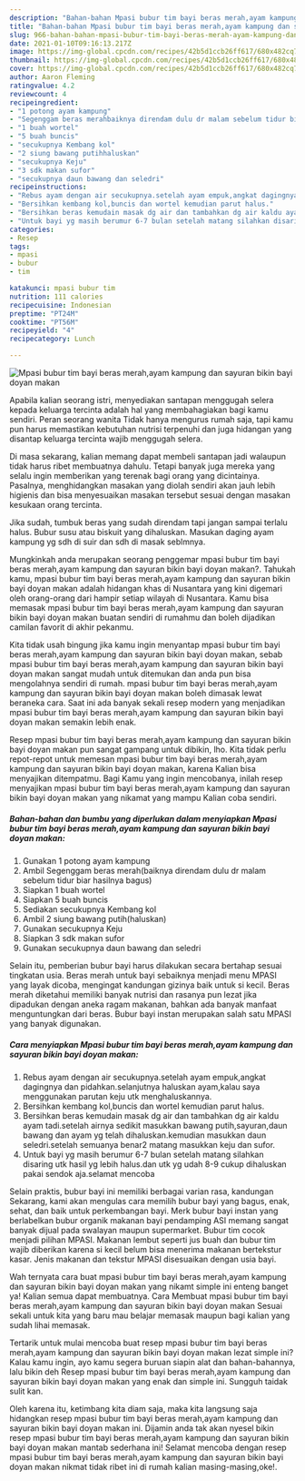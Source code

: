 ```yaml
---
description: "Bahan-bahan Mpasi bubur tim bayi beras merah,ayam kampung dan sayuran bikin bayi doyan makan yang enak Untuk Jualan"
title: "Bahan-bahan Mpasi bubur tim bayi beras merah,ayam kampung dan sayuran bikin bayi doyan makan yang enak Untuk Jualan"
slug: 966-bahan-bahan-mpasi-bubur-tim-bayi-beras-merah-ayam-kampung-dan-sayuran-bikin-bayi-doyan-makan-yang-enak-untuk-jualan
date: 2021-01-10T09:16:13.217Z
image: https://img-global.cpcdn.com/recipes/42b5d1ccb26ff617/680x482cq70/mpasi-bubur-tim-bayi-beras-merahayam-kampung-dan-sayuran-bikin-bayi-doyan-makan-foto-resep-utama.jpg
thumbnail: https://img-global.cpcdn.com/recipes/42b5d1ccb26ff617/680x482cq70/mpasi-bubur-tim-bayi-beras-merahayam-kampung-dan-sayuran-bikin-bayi-doyan-makan-foto-resep-utama.jpg
cover: https://img-global.cpcdn.com/recipes/42b5d1ccb26ff617/680x482cq70/mpasi-bubur-tim-bayi-beras-merahayam-kampung-dan-sayuran-bikin-bayi-doyan-makan-foto-resep-utama.jpg
author: Aaron Fleming
ratingvalue: 4.2
reviewcount: 4
recipeingredient:
- "1 potong ayam kampung"
- "Segenggam beras merahbaiknya direndam dulu dr malam sebelum tidur biar hasilnya bagus"
- "1 buah wortel"
- "5 buah buncis"
- "secukupnya Kembang kol"
- "2 siung bawang putihhaluskan"
- "secukupnya Keju"
- "3 sdk makan sufor"
- "secukupnya daun bawang dan seledri"
recipeinstructions:
- "Rebus ayam dengan air secukupnya.setelah ayam empuk,angkat dagingnya dan pidahkan.selanjutnya haluskan ayam,kalau saya menggunakan parutan keju utk menghaluskannya."
- "Bersihkan kembang kol,buncis dan wortel kemudian parut halus."
- "Bersihkan beras kemudain masak dg air dan tambahkan dg air kaldu ayam tadi.setelah airnya sedikit masukkan bawang putih,sayuran,daun bawang dan ayam yg telah dihaluskan.kemudian masukkan daun seledri.setelah semuanya benar2 matang masukkan keju dan sufor."
- "Untuk bayi yg masih berumur 6-7 bulan setelah matang silahkan disaring utk hasil yg lebih halus.dan utk yg udah 8-9 cukup dihaluskan pakai sendok aja.selamat mencoba"
categories:
- Resep
tags:
- mpasi
- bubur
- tim

katakunci: mpasi bubur tim 
nutrition: 111 calories
recipecuisine: Indonesian
preptime: "PT24M"
cooktime: "PT56M"
recipeyield: "4"
recipecategory: Lunch

---
```



![Mpasi bubur tim bayi beras merah,ayam kampung dan sayuran bikin bayi doyan makan](https://img-global.cpcdn.com/recipes/42b5d1ccb26ff617/680x482cq70/mpasi-bubur-tim-bayi-beras-merahayam-kampung-dan-sayuran-bikin-bayi-doyan-makan-foto-resep-utama.jpg)

Apabila kalian seorang istri, menyediakan santapan menggugah selera kepada keluarga tercinta adalah hal yang membahagiakan bagi kamu sendiri. Peran seorang  wanita Tidak hanya mengurus rumah saja, tapi kamu pun harus memastikan kebutuhan nutrisi terpenuhi dan juga hidangan yang disantap keluarga tercinta wajib menggugah selera.

Di masa  sekarang, kalian memang dapat membeli santapan jadi walaupun tidak harus ribet membuatnya dahulu. Tetapi banyak juga mereka yang selalu ingin memberikan yang terenak bagi orang yang dicintainya. Pasalnya, menghidangkan masakan yang diolah sendiri akan jauh lebih higienis dan bisa menyesuaikan masakan tersebut sesuai dengan masakan kesukaan orang tercinta. 

Jika sudah, tumbuk beras yang sudah direndam tapi jangan sampai terlalu halus. Bubur susu atau biskuit yang dihaluskan. Masukan daging ayam kampung yg sdh di suir dan sdh di masak seblmnya.

Mungkinkah anda merupakan seorang penggemar mpasi bubur tim bayi beras merah,ayam kampung dan sayuran bikin bayi doyan makan?. Tahukah kamu, mpasi bubur tim bayi beras merah,ayam kampung dan sayuran bikin bayi doyan makan adalah hidangan khas di Nusantara yang kini digemari oleh orang-orang dari hampir setiap wilayah di Nusantara. Kamu bisa memasak mpasi bubur tim bayi beras merah,ayam kampung dan sayuran bikin bayi doyan makan buatan sendiri di rumahmu dan boleh dijadikan camilan favorit di akhir pekanmu.

Kita tidak usah bingung jika kamu ingin menyantap mpasi bubur tim bayi beras merah,ayam kampung dan sayuran bikin bayi doyan makan, sebab mpasi bubur tim bayi beras merah,ayam kampung dan sayuran bikin bayi doyan makan sangat mudah untuk ditemukan dan anda pun bisa mengolahnya sendiri di rumah. mpasi bubur tim bayi beras merah,ayam kampung dan sayuran bikin bayi doyan makan boleh dimasak lewat beraneka cara. Saat ini ada banyak sekali resep modern yang menjadikan mpasi bubur tim bayi beras merah,ayam kampung dan sayuran bikin bayi doyan makan semakin lebih enak.

Resep mpasi bubur tim bayi beras merah,ayam kampung dan sayuran bikin bayi doyan makan pun sangat gampang untuk dibikin, lho. Kita tidak perlu repot-repot untuk memesan mpasi bubur tim bayi beras merah,ayam kampung dan sayuran bikin bayi doyan makan, karena Kalian bisa menyajikan ditempatmu. Bagi Kamu yang ingin mencobanya, inilah resep menyajikan mpasi bubur tim bayi beras merah,ayam kampung dan sayuran bikin bayi doyan makan yang nikamat yang mampu Kalian coba sendiri.

<!--inarticleads1-->

##### Bahan-bahan dan bumbu yang diperlukan dalam menyiapkan Mpasi bubur tim bayi beras merah,ayam kampung dan sayuran bikin bayi doyan makan:

1. Gunakan 1 potong ayam kampung
1. Ambil Segenggam beras merah(baiknya direndam dulu dr malam sebelum tidur biar hasilnya bagus)
1. Siapkan 1 buah wortel
1. Siapkan 5 buah buncis
1. Sediakan secukupnya Kembang kol
1. Ambil 2 siung bawang putih(haluskan)
1. Gunakan secukupnya Keju
1. Siapkan 3 sdk makan sufor
1. Gunakan secukupnya daun bawang dan seledri


Selain itu, pemberian bubur bayi harus dilakukan secara bertahap sesuai tingkatan usia. Beras merah untuk bayi sebaiknya menjadi menu MPASI yang layak dicoba, mengingat kandungan gizinya baik untuk si kecil. Beras merah diketahui memiliki banyak nutrisi dan rasanya pun lezat jika dipadukan dengan aneka ragam makanan, bahkan ada banyak manfaat menguntungkan dari beras. Bubur bayi instan merupakan salah satu MPASI yang banyak digunakan. 

<!--inarticleads2-->

##### Cara menyiapkan Mpasi bubur tim bayi beras merah,ayam kampung dan sayuran bikin bayi doyan makan:

1. Rebus ayam dengan air secukupnya.setelah ayam empuk,angkat dagingnya dan pidahkan.selanjutnya haluskan ayam,kalau saya menggunakan parutan keju utk menghaluskannya.
1. Bersihkan kembang kol,buncis dan wortel kemudian parut halus.
1. Bersihkan beras kemudain masak dg air dan tambahkan dg air kaldu ayam tadi.setelah airnya sedikit masukkan bawang putih,sayuran,daun bawang dan ayam yg telah dihaluskan.kemudian masukkan daun seledri.setelah semuanya benar2 matang masukkan keju dan sufor.
1. Untuk bayi yg masih berumur 6-7 bulan setelah matang silahkan disaring utk hasil yg lebih halus.dan utk yg udah 8-9 cukup dihaluskan pakai sendok aja.selamat mencoba


Selain praktis, bubur bayi ini memiliki berbagai varian rasa, kandungan Sekarang, kami akan mengulas cara memilih bubur bayi yang bagus, enak, sehat, dan baik untuk perkembangan bayi. Merk bubur bayi instan yang berlabelkan bubur organik makanan bayi pendamping ASI memang sangat banyak dijual pada swalayan maupun supermarket. Bubur tim cocok menjadi pilihan MPASI. Makanan lembut seperti jus buah dan bubur tim wajib diberikan karena si kecil belum bisa menerima makanan bertekstur kasar. Jenis makanan dan tekstur MPASI disesuaikan dengan usia bayi. 

Wah ternyata cara buat mpasi bubur tim bayi beras merah,ayam kampung dan sayuran bikin bayi doyan makan yang nikamt simple ini enteng banget ya! Kalian semua dapat membuatnya. Cara Membuat mpasi bubur tim bayi beras merah,ayam kampung dan sayuran bikin bayi doyan makan Sesuai sekali untuk kita yang baru mau belajar memasak maupun bagi kalian yang sudah lihai memasak.

Tertarik untuk mulai mencoba buat resep mpasi bubur tim bayi beras merah,ayam kampung dan sayuran bikin bayi doyan makan lezat simple ini? Kalau kamu ingin, ayo kamu segera buruan siapin alat dan bahan-bahannya, lalu bikin deh Resep mpasi bubur tim bayi beras merah,ayam kampung dan sayuran bikin bayi doyan makan yang enak dan simple ini. Sungguh taidak sulit kan. 

Oleh karena itu, ketimbang kita diam saja, maka kita langsung saja hidangkan resep mpasi bubur tim bayi beras merah,ayam kampung dan sayuran bikin bayi doyan makan ini. Dijamin anda tak akan nyesel bikin resep mpasi bubur tim bayi beras merah,ayam kampung dan sayuran bikin bayi doyan makan mantab sederhana ini! Selamat mencoba dengan resep mpasi bubur tim bayi beras merah,ayam kampung dan sayuran bikin bayi doyan makan nikmat tidak ribet ini di rumah kalian masing-masing,oke!.

